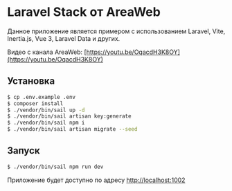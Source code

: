 # Laravel Stack от AreaWeb

Данное приложение является примером с использованием Laravel, Vite, Inertia.js, Vue 3, Laravel Data и других.

Видео с канала AreaWeb: [https://youtu.be/OqacdH3K8OY](https://youtu.be/OqacdH3K8OY)

## Установка

```bash
$ cp .env.example .env
$ composer install
$ ./vendor/bin/sail up -d
$ ./vendor/bin/sail artisan key:generate
$ ./vendor/bin/sail npm i
$ ./vendor/bin/sail artisan migrate --seed
```

## Запуск

```bash
$ ./vendor/bin/sail npm run dev
```

Приложение будет доступно по адресу [http://localhost:1002](http://localhost:1002)